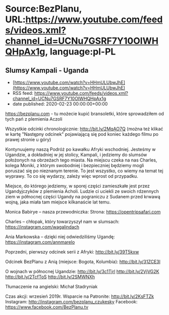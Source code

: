 # Source:BezPlanu, URL:https://www.youtube.com/feeds/videos.xml?channel_id=UCNu7GSRF7Y10OIWHQHpAx1g, language:pl-PL

## Slumsy Kampali - Uganda
 - [https://www.youtube.com/watch?v=HHmULUbwJhE](https://www.youtube.com/watch?v=HHmULUbwJhE)
 - RSS feed: https://www.youtube.com/feeds/videos.xml?channel_id=UCNu7GSRF7Y10OIWHQHpAx1g
 - date published: 2020-02-23 00:00:00+00:00

https://bezplanu.com - tu możecie kupić bransoletki, które sprowadziłem od tych pań z plemienia Aczoli

Wszystkie odcinki chronologicznie: http://bit.ly/2MqAO7Q
(można też klikać w kartę "Następny odcinek" pojawiającą się pod koniec każdego filmu po prawej stronie u góry) 

Kontynuujemy naszą Podróż po kawałku Afryki wschodniej. Jesteśmy w Ugandzie, a dokładniej w jej stolicy, Kampali, i jedziemy do slumsów położonych na obrzeżach tego miasta. Na miejscu czeka na nas Charles, kolega Moniki, z którym swobodniej i bezpieczniej będziemy mogli poruszać się po nieznanym terenie. To jest wszystko, co wiemy na temat tej wyprawy. To co się wydarzy, zależy więc wprost od przypadku.

Miejsce, do którego jedziemy, w sporej części zamieszkałe jest przez Ugandyjczyków  z plemienia Acholi. Ludzie ci uciekli ze swoich rdzennych ziem w północnej części Ugandy na pograniczu z Sudanem przed krwawą wojną, jaka miała tam miejsce kilkanaście lat temu.

Monica Babirye – nasza przewodniczka:
Strona: https://opentripsafari.com

Charles – chłopak, który towarzyszył nam w slumsach:
https://instagram.com/wagalindach

Ania Markowska –  dzięki niej odwiedziliśmy Ugandę:
https://instagram.com/annmarelo

Poprzedni, pierwszy odcinek serii z Afryki:
http://bit.ly/39T5kxw

Odcinek BezPlanu z Anią (miejsce: Bogota, Kolumbia):
http://bit.ly/31ZCE3l


O wojnach w północnej Ugandzie:
http://bit.ly/3c1Tjrl
http://bit.ly/2VjVG2K
http://bit.ly/2TcfToS
http://bit.ly/2SMWNXh

Tłumaczenie na angielski: Michał Stadryniak

Czas akcji: wrzesień 2019r. 
Wsparcie na Patronite: http://bit.ly/2KsFTZk 
Instagram: http://instagram.com/bezplanu_czukesky 
Facebook: https://www.facebook.com/BezPlanu.tv

